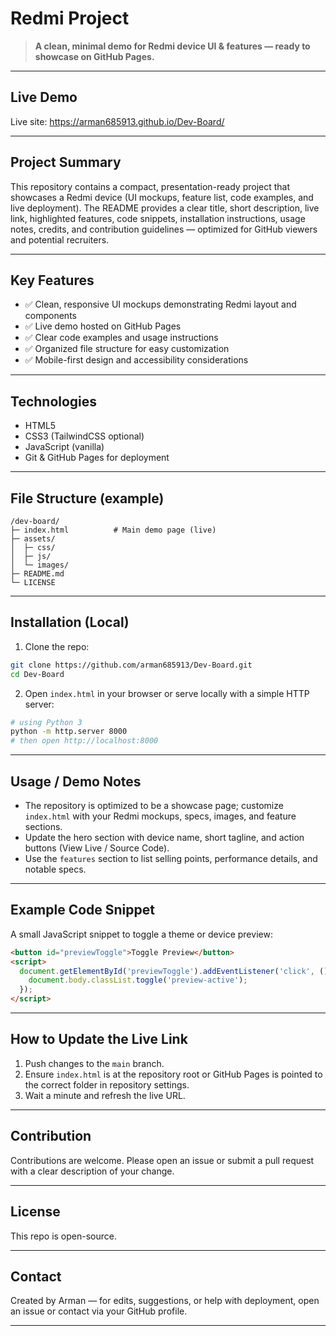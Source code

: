 # Redmi Project

> **A clean, minimal demo for Redmi device UI & features — ready to showcase on GitHub Pages.**

---

## Live Demo

Live site: https://arman685913.github.io/Dev-Board/

---

## Project Summary

This repository contains a compact, presentation-ready project that showcases a Redmi device (UI mockups, feature list, code examples, and live deployment). The README provides a clear title, short description, live link, highlighted features, code snippets, installation instructions, usage notes, credits, and contribution guidelines — optimized for GitHub viewers and potential recruiters.

---

## Key Features

- ✅ Clean, responsive UI mockups demonstrating Redmi layout and components
- ✅ Live demo hosted on GitHub Pages
- ✅ Clear code examples and usage instructions
- ✅ Organized file structure for easy customization
- ✅ Mobile-first design and accessibility considerations

---

## Technologies

- HTML5
- CSS3 (TailwindCSS optional)
- JavaScript (vanilla)
- Git & GitHub Pages for deployment

---

## File Structure (example)

```
/dev-board/
├─ index.html          # Main demo page (live)
├─ assets/
│  ├─ css/
│  ├─ js/
│  └─ images/
├─ README.md
└─ LICENSE
```

---

## Installation (Local)

1. Clone the repo:

```bash
git clone https://github.com/arman685913/Dev-Board.git
cd Dev-Board
```

2. Open `index.html` in your browser or serve locally with a simple HTTP server:

```bash
# using Python 3
python -m http.server 8000
# then open http://localhost:8000
```

---

## Usage / Demo Notes

- The repository is optimized to be a showcase page; customize `index.html` with your Redmi mockups, specs, images, and feature sections.
- Update the hero section with device name, short tagline, and action buttons (View Live / Source Code).
- Use the `features` section to list selling points, performance details, and notable specs.

---

## Example Code Snippet

A small JavaScript snippet to toggle a theme or device preview:

```html
<button id="previewToggle">Toggle Preview</button>
<script>
  document.getElementById('previewToggle').addEventListener('click', () => {
    document.body.classList.toggle('preview-active');
  });
</script>
```

---

## How to Update the Live Link

1. Push changes to the `main` branch.
2. Ensure `index.html` is at the repository root or GitHub Pages is pointed to the correct folder in repository settings.
3. Wait a minute and refresh the live URL.

---

## Contribution

Contributions are welcome. Please open an issue or submit a pull request with a clear description of your change.

---

## License

This repo is open-source.

---

## Contact

Created by Arman — for edits, suggestions, or help with deployment, open an issue or contact via your GitHub profile.

---


